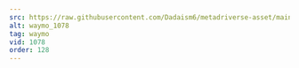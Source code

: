 ```yaml
---
src: https://raw.githubusercontent.com/Dadaism6/metadriverse-asset/main/script-waymo-output-newcompressed/waymo_1078.mp4
alt: waymo_1078
tag: waymo
vid: 1078
order: 128
---
```

